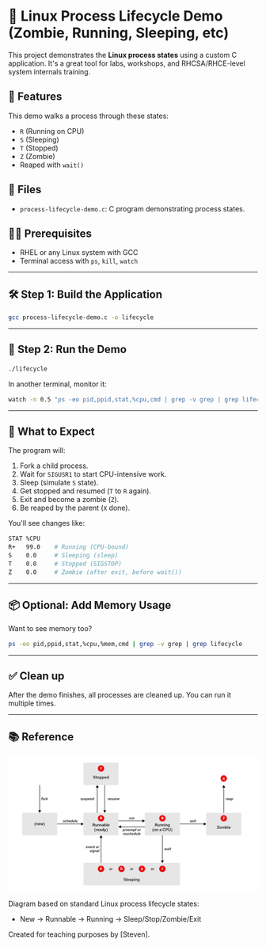 # 🧠 Linux Process Lifecycle Demo (Zombie, Running, Sleeping, etc)

This project demonstrates the **Linux process states** using a custom C application. It's a great tool for labs, workshops, and RHCSA/RHCE-level system internals training.

## 🧰 Features

This demo walks a process through these states:

- `R` (Running on CPU)
- `S` (Sleeping)
- `T` (Stopped)
- `Z` (Zombie)
- Reaped with `wait()`



## 📁 Files

- `process-lifecycle-demo.c`: C program demonstrating process states.

## 🧑‍💻 Prerequisites

- RHEL or any Linux system with GCC
- Terminal access with `ps`, `kill`, `watch`

---

## 🛠️ Step 1: Build the Application

```bash
gcc process-lifecycle-demo.c -o lifecycle
```

---

## 🚀 Step 2: Run the Demo

```bash
./lifecycle
```

In another terminal, monitor it:

```bash
watch -n 0.5 "ps -eo pid,ppid,stat,%cpu,cmd | grep -v grep | grep lifecycle"
```

---

## 🔬 What to Expect

The program will:

1. Fork a child process.
2. Wait for `SIGUSR1` to start CPU-intensive work.
3. Sleep (simulate `S` state).
4. Get stopped and resumed (`T` to `R` again).
5. Exit and become a zombie (`Z`).
6. Be reaped by the parent (`X` done).

You'll see changes like:

```bash
STAT %CPU
R+   99.0    # Running (CPU-bound)
S    0.0     # Sleeping (sleep)
T    0.0     # Stopped (SIGSTOP)
Z    0.0     # Zombie (after exit, before wait())
```

---

## 📦 Optional: Add Memory Usage

Want to see memory too?

```bash
ps -eo pid,ppid,stat,%cpu,%mem,cmd | grep -v grep | grep lifecycle
```

---

## ✅ Clean up

After the demo finishes, all processes are cleaned up. You can run it multiple times.

---

## 📚 Reference

![alt text](image.png)

Diagram based on standard Linux process lifecycle states:
- New → Runnable → Running → Sleep/Stop/Zombie/Exit

Created for teaching purposes by [Steven].